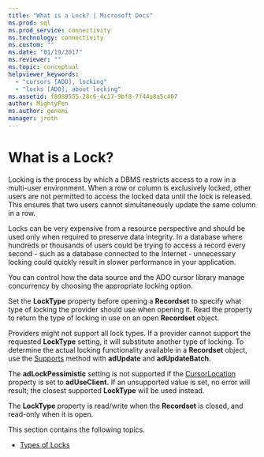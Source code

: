 ```yaml
---
title: "What is a Lock? | Microsoft Docs"
ms.prod: sql
ms.prod_service: connectivity
ms.technology: connectivity
ms.custom: ""
ms.date: "01/19/2017"
ms.reviewer: ""
ms.topic: conceptual
helpviewer_keywords: 
  - "cursors [ADO], locking"
  - "locks [ADO], about locking"
ms.assetid: f8989555-28c6-4c17-9bf8-7f44a8a5c407
author: MightyPen
ms.author: genemi
manager: jroth
---
```

# What is a Lock?
Locking is the process by which a DBMS restricts access to a row in a multi-user environment. When a row or column is exclusively locked, other users are not permitted to access the locked data until the lock is released. This ensures that two users cannot simultaneously update the same column in a row.  
  
 Locks can be very expensive from a resource perspective and should be used only when required to preserve data integrity. In a database where hundreds or thousands of users could be trying to access a record every second - such as a database connected to the Internet - unnecessary locking could quickly result in slower performance in your application.  
  
 You can control how the data source and the ADO cursor library manage concurrency by choosing the appropriate locking option.  
  
 Set the **LockType** property before opening a **Recordset** to specify what type of locking the provider should use when opening it. Read the property to return the type of locking in use on an open **Recordset** object.  
  
 Providers might not support all lock types. If a provider cannot support the requested **LockType** setting, it will substitute another type of locking. To determine the actual locking functionality available in a **Recordset** object, use the [Supports](../../../ado/reference/ado-api/supports-method.md) method with **adUpdate** and **adUpdateBatch**.  
  
 The **adLockPessimistic** setting is not supported if the [CursorLocation](../../../ado/reference/ado-api/cursorlocation-property-ado.md) property is set to **adUseClient.** If an unsupported value is set, no error will result; the closest supported **LockType** will be used instead.  
  
 The **LockType** property is read/write when the **Recordset** is closed, and read-only when it is open.  
  
 This section contains the following topics.  
  
-   [Types of Locks](../../../ado/guide/data/types-of-locks.md)
